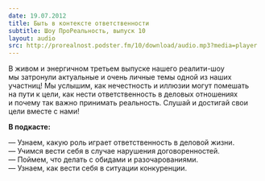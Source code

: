 ```yaml
---
date: 19.07.2012
title: Быть в контексте ответственности
subtitle: Шоу ПроРеальность, выпуск 10
layout: audio
src: http://prorealnost.podster.fm/10/download/audio.mp3?media=player
---
```


В живом и энергичном третьем выпуске нашего реалити-шоу мы затронули актуальные и очень личные темы одной из наших участниц! Мы услышим, как нечестность и иллюзии могут помешать на пути к цели, как нести ответственность в деловых отношениях и почему так важно принимать реальность. Слушай и достигай свои цели вместе с нами!

**В подкасте:**

— Узнаем, какую роль играет ответственность в деловой жизни.  
— Учимся вести себя в случае нарушения договоренностей.  
— Поймем, что делать с обидами и разочарованиями.  
— Узнаем, как вести себя в ситуации конкуренции.  
